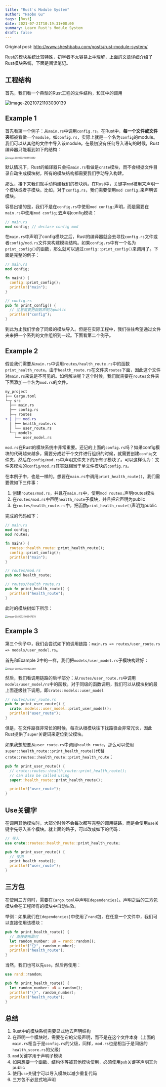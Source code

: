 ```yaml
---
title: "Rust's Module System"
author: "Haobo Gu"
tags: [Rust]
date: 2021-07-21T10:19:31+08:00
summary: Learn Rust's Module System
draft: false
---
```


Original post: http://www.sheshbabu.com/posts/rust-module-system/

Rust的模块系统比较特殊，初学者不太容易上手理解，上面的文章详细介绍了Rust模块系统，下面是阅读笔记。

## 工程结构

首先，我们看一个典型的Rust工程的文件结构，和其中的调用

![image-20210721103030139](https://www.sheshbabu.com/images/2020-rust-module-system/rust-module-system-1.png)

## Example 1

首先看第一个例子：从`main.rs`中调用`config.rs`。在Rust中，**每一个文件或文件夹**都被看做一个`module`，如`config.rs`，实际上就是一个名为`config`的module。我们可以从其他的文件中导入该module。在最初没有任何导入语句的时候，Rust编译器只能看到如下的结构：

<img src="https://www.sheshbabu.com/images/2020-rust-module-system/rust-module-system-2.png" alt="image-20210721103513662" style="zoom:50%;" />

默认情况下，Rust的编译器只会把`main.rs`看做是`crate`模块，而不会根据文件目录自动生成模块树，所有的模块结构都需要我们手动导入构建。

那么，接下来我们就手动构建我们的模块树。在Rust中，关键字`mod`被用来声明一个模块或者子模块。比如，对于`config.rs`，我们需要使用`mod config;`来声明该模块。

容易出错的是，我们不是在`config.rs`中使用`mod config;`声明，而是需要在`main.rs`中使用`mod config;`去声明config模块：

```rust
// main.rs
mod config; // declare config mod
```

在`main.rs`中声明了config模块之后，Rust的编译器就会去寻找`config.rs`文件或者`config/mod.rs`文件来构建模块结构。如果`config.rs`中有一个名为`print_config()`的函数，那么就可以通过`config::print_config()`来调用了。下面是完整的例子：

```rust
// main.rs
mod config;

fn main() {
  config::print_config();
  println!("main");
}

// config.rs
pub fn print_config() {
  // 注意需要把函数声明为public
  println!("config");
}
```

到此为止我们学会了同级的模块导入。但是在实际工程中，我们往往希望通过文件夹来把一个系列的文件组织到一起。下面看第二个例子。

## Example 2

假设我们需要从`main.rs`中调用`routes/health_route.rs`中的函数`print_health_route`。由于`health_route.rs`在文件夹`routes`下面，因此这个文件对`main.rs`来说是不可见的。如何解决呢？这个时候，我们就需要在`routes`文件夹下面添加一个名为`mod.rs`的文件。

```diff
my_project
├── Cargo.toml
└─┬ src
  ├── main.rs
  ├── config.rs
  ├─┬ routes
+ │ ├── mod.rs
  │ ├── health_route.rs
  │ └── user_route.rs
  └─┬ models
    └── user_model.rs
```

`mod.rs`在Rust的模块系统中非常重要。还记的上面的`config.rs`吗？如果config模块的代码越来越多，需要分成若干个文件进行组织的时候，就需要创建`config`文件夹，然后在`config/mod.rs`中声明文件夹下的所有子模块了。可以这样认为：文件夹模块的`config/mod.rs`其实就相当于单文件模块的`config.rs`。

在本例子中，也是一样的。想要在`main.rs`中调用`print_health_route()`，我们需要做如下三件事：

1. 创建`routes/mod.rs`，并且在`main.rs`中，使用`mod routes;`声明routes模块
2. 在`routes/mod.rs`中声明`health_route`子模块，并且把它声明为public
3. 在`routes/health_route.rs`中，把函数`print_health_route()`声明为public

完成的代码如下：

```rust
// main.rs
mod config;
mod routes;

fn main() {
  routes::health_route::print_health_route();
  config::print_config();
  println!("main");
}

// routes/mod.rs
pub mod health_route;

// routes/health_route.rs
pub fn print_health_route() {
  println!("health_route");
}
```

此时的模块树如下所示：

<img src="https://www.sheshbabu.com/images/2020-rust-module-system/rust-module-system-4.png" alt="image-20210721105947578" style="zoom:50%;" />

## Example 3

第三个例子中，我们会尝试如下的调用链路：`main.rs => routes/user_route.rs => models/user_model.rs`。

首先和Example 2中的一样，我们把`models/user_model.rs`子模块构建好：

<img src="https://www.sheshbabu.com/images/2020-rust-module-system/rust-module-system-5.png" alt="image-20210721110324269" style="zoom:50%;" />

然后，我们看调用链路的后半部分：从`routes/user_route.rs`中调用`models/user_model/rs`中的函数。对于同级的函数调用，我们可以从模块树的最上面逐级往下调用，即`crate::models::user_model`

```rust
// routes/user_route.rs
pub fn print_user_route() {
  crate::models::user_model::print_user_model();
  println!("user_route");
}
```

但是，在文件路径非常长的时候，每次从根模块往下找路径会非常冗长，因此Rust提供了`super`关键词来定位到父模块。

如果我想想要从`user_route.rs`中调用`health_route`，那么可以使用`super::health_route::print_health_route()`代替`crate::routes::health_route::print_health_route`：

```rust
pub fn print_user_route() {
  // crate::routes::health_route::print_health_route();
  // can also be called using
  super::health_route::print_health_route();

  println!("user_route");
}
```

## Use关键字

在调用其他模块时，大部分时候不会每次都写完整的调用链路，而是会使用`use`关键字先导入某个模块。就上面的路子，可以改成如下的代码：

```rust
// 导入
use crate::routes::health_route::print_health_route;

pub fn print_user_route() {
  // 使用
  print_health_route();
  println!("user_route");
}
```

## 三方包

在使用三方包时，需要在`Cargo.toml`中声明`[dependencies]`。声明之后的三方包模块会在工程所有的模块中自动生效。

举例：如果我们在`[dependencies]`中使用了`rand`包，在任意一个文件中，我们可以直接使用该模块：

```rust
pub fn print_health_route() {
  // 直接使用即可
  let random_number: u8 = rand::random();
  println!("{}", random_number);
  println!("health_route");
}
```

当然，我们也可以先`use`，然后再使用：

```rust
use rand::random;

pub fn print_health_route() {
  let random_number: u8 = random();
  println!("{}", random_number);
  println!("health_route");
}
```

## 总结

1. Rust中的模块系统需要显式地去声明结构
2. 在声明一个模块时，需要在它的父级声明，而不是在这个文件本身（上面的`main.rs`相当于是`config.rs`的父级，同样，`mod.rs`也是相当于是同级的`health_score.rs`的父级）
3. `mod`关键字用于声明子模块
4. 如果想要一个函数、结构体等被其他模块使用，必须使用`pub`关键字声明其为public
5. 使用`use`关键字可以导入模块以减少重复代码
6. 三方包不必显式地声明

